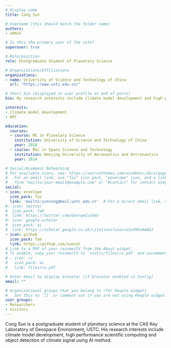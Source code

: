 ```yaml
---
# Display name
title: Cong Sun

# Username (this should match the folder name)
authors:
- admin

# Is this the primary user of the site?
superuser: true

# Role/position
role: Postgraduate Student of Planetary Science

# Organizations/Affiliations
organizations:
- name: University of Science and Technology of China
  url: "https://www.ustc.edu.cn/"

# Short bio (displayed in user profile at end of posts)
bio: My research interests include climate model development and high performance scientific computing.

interests:
- Climate model development 
- HPC

education:
  courses:
  - course: MS in Planetary Science
    institution: University of Science and Technology of China
    year: 2018
  - course: BSc in Space Science and Technology
    institution: Nanjing University of Aeronautics and Astronautics
    year: 2014

# Social/Academic Networking
# For available icons, see: https://sourcethemes.com/academic/docs/page-builder/#icons
#   For an email link, use "fas" icon pack, "envelope" icon, and a link in the
#   form "mailto:your-email@example.com" or "#contact" for contact widget.
social:
- icon: envelope
  icon_pack: fas
  link: 'mailto:suncong@mail.ustc.edu.cn'  # For a direct email link, use "mailto:test@example.org".
#- icon: twitter
#  icon_pack: fab
#  link: https://twitter.com/GeorgeCushen
#- icon: google-scholar
#  icon_pack: ai
#  link: https://scholar.google.co.uk/citations?user=sIwtMXoAAAAJ
- icon: github
  icon_pack: fab
  link: https://github.com/suncol
# Link to a PDF of your resume/CV from the About widget.
# To enable, copy your resume/CV to `static/files/cv.pdf` and uncomment the lines below.
# - icon: cv
#   icon_pack: ai
#   link: files/cv.pdf

# Enter email to display Gravatar (if Gravatar enabled in Config)
email: ""

# Organizational groups that you belong to (for People widget)
#   Set this to `[]` or comment out if you are not using People widget.
user_groups:
- Researchers
- Visitors
---
```


Cong Sun is a postgraduate student of planetary science at the CAS Key Laboratory of Geospace Environment, USTC. His research interests include climate model development, high performance scientific computing and object detection of climate signal using AI method.